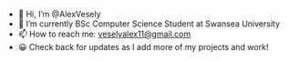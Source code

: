 - 👋 Hi, I’m @AlexVesely
- 🌱 I’m currently BSc Computer Science Student at Swansea University
- 📫 How to reach me: veselyalex11@gmail.com
- 😀 Check back for updates as I add more of my projects and work!
